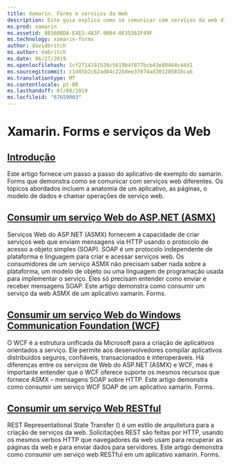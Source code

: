 ```yaml
---
title: Xamarin. Forms e serviços da Web
description: Este guia explica como se comunicar com serviços da web diferente para fornecer criar, ler, atualizar e excluir (CRUD) funcionalidade a um aplicativo xamarin. Forms. Os tópicos abordados incluem a comunicação com serviços ASMX, WCF services, serviços REST.
ms.prod: xamarin
ms.assetid: 8B360BDA-E4E3-4A3F-9004-0E35362F49F
ms.technology: xamarin-forms
author: davidbritch
ms.author: dabritch
ms.date: 06/27/2019
ms.openlocfilehash: 1cf2714191528c5619b4f877bcb43e80464c44d1
ms.sourcegitcommit: c1d85b2c62ad84c22bdee37874ad30128581bca6
ms.translationtype: MT
ms.contentlocale: pt-BR
ms.lasthandoff: 07/08/2019
ms.locfileid: "67659003"
---
```

# <a name="xamarinforms-and-web-services"></a>Xamarin. Forms e serviços da Web

## <a name="introductionintroductionmd"></a>[Introdução](introduction.md)

Este artigo fornece um passo a passo do aplicativo de exemplo do xamarin. Forms que demonstra como se comunicar com serviços web diferentes. Os tópicos abordados incluem a anatomia de um aplicativo, as páginas, o modelo de dados e chamar operações de serviço web.

## <a name="consume-an-aspnet-web-service-asmxxamarin-formsdata-cloudweb-servicesasmxmd"></a>[Consumir um serviço Web do ASP.NET (ASMX)](~/xamarin-forms/data-cloud/web-services/asmx.md)

Serviços Web do ASP.NET (ASMX) fornecem a capacidade de criar serviços web que enviam mensagens via HTTP usando o protocolo de acesso a objeto simples (SOAP). SOAP é um protocolo independente de plataforma e linguagem para criar e acessar serviços web. Os consumidores de um serviço ASMX não precisam saber nada sobre a plataforma, um modelo de objeto ou uma linguagem de programação usada para implementar o serviço. Eles só precisam entender como enviar e receber mensagens SOAP. Este artigo demonstra como consumir um serviço da web ASMX de um aplicativo xamarin. Forms.

## <a name="consume-a-windows-communication-foundation-wcf-web-servicexamarin-formsdata-cloudweb-serviceswcfmd"></a>[Consumir um serviço Web do Windows Communication Foundation (WCF)](~/xamarin-forms/data-cloud/web-services/wcf.md)

O WCF é a estrutura unificada da Microsoft para a criação de aplicativos orientados a serviço. Ele permite aos desenvolvedores compilar aplicativos distribuídos seguros, confiáveis, transacionados e interoperáveis. Há diferenças entre os serviços de Web do ASP.NET (ASMX) e WCF, mas é importante entender que o WCF oferece suporte os mesmos recursos que fornece ASMX – mensagens SOAP sobre HTTP. Este artigo demonstra como consumir um serviço WCF SOAP de um aplicativo xamarin. Forms.

## <a name="consume-a-restful-web-servicexamarin-formsdata-cloudweb-servicesrestmd"></a>[Consumir um serviço Web RESTful](~/xamarin-forms/data-cloud/web-services/rest.md)

REST Representational State Transfer () é um estilo de arquitetura para a criação de serviços da web. Solicitações REST são feitas por HTTP, usando os mesmos verbos HTTP que navegadores da web usam para recuperar as páginas da web e para enviar dados para servidores. Este artigo demonstra como consumir um serviço web RESTful em um aplicativo xamarin. Forms.

